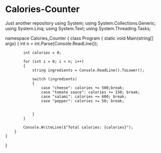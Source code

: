 # Calories-Counter
Just another repository
using System;
using System.Collections.Generic;
using System.Linq;
using System.Text;
using System.Threading.Tasks;

namespace Calories_Counter
{
    class Program
    {
        static void Main(string[] args)
        {
            int n = int.Parse(Console.ReadLine());

            int calories = 0;

            for (int i = 0; i < n; i++)
            {
                string ingredients = Console.ReadLine().ToLower();
                                
                switch (ingredients)
                {
                    case "cheese": calories += 500;break;
                    case "tomato sauce": calories += 150; break;
                    case "salami": calories += 600; break;
                    case "pepper": calories += 50; break;


                }                 
            }

            Console.WriteLine($"Total calories: {calories}");
        }
    }
}
